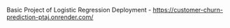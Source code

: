 Basic Project of Logistic Regression Deployment - https://customer-churn-prediction-ptaj.onrender.com/
